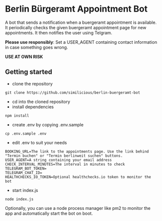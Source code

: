 # Berlin Bürgeramt Appointment Bot
A bot that sends a notification when a buergeramt appointment is available. 
It periodically checks the given buergeramt appointment page for new appointments. It then notifies the user using Telgram.

**Please use responsibly**: Set a USER_AGENT containing contact information in case something goes wrong.

**USE AT OWN RISK**

## Getting started
* clone the repository
```
git clone https://github.com/similicious/berlin-buergeramt-bot 
```
* cd into the cloned repository
* install dependencies
```
npm install
```
* create .env by copying .env.sample
```
cp .env.sample .env
```
* edit .env to suit your needs
```
BOOKING_URL=The link to the appointments page. Use the link behind "Termin buchen" or "Termin berlinweit suchen" buttons.
USER_AGENT=A string containing your email address
CHECK_INTERVAL_MINUTES=The interval in minutes to check
TELEGRAM_BOT_TOKEN=
TELEGRAM_CHAT_ID=
HEALTHCHECKS_IO_TOKEN=Optional healthchecks.io token to monitor the bot
```
* start index.js
```
node index.js
```

Optionally, you can use a node process manager like pm2 to monitor the app and automatically start the bot on boot.
